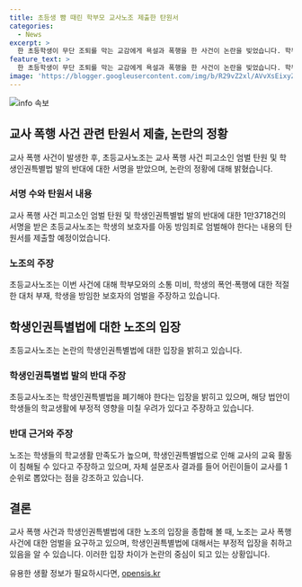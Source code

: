 ```yaml
---
title: 초등생 뺨 때린 학부모 교사노조 제출한 탄원서
categories:
  - News
excerpt: >
  한 초등학생이 무단 조퇴를 막는 교감에게 욕설과 폭행을 한 사건이 논란을 빚었습니다. 학부모는 억울함을 호소하며 경찰에 탄원서를 제출할 예정이고, 교사노조는 1만3700건의 서명을 받아 이를 지지합니다. 논란에 대한 입장을 밝힌 학부모는 영상에 담긴 상황이 일부만 방송되어 억울함을 주장했고, 교육청은 학부모를 아동 방임죄로 고발했습니다. 논란은 학생인권 특별법 발의와 관련해 논의되고 있으며, 초등교사 노조는 이에 반대 의견을 제시하며 교육 회복에 힘쓸 것을 밝혔습니다.
feature_text: >
  한 초등학생이 무단 조퇴를 막는 교감에게 욕설과 폭행을 한 사건이 논란을 빚었습니다. 학부모는 억울함을 호소하며 경찰에 탄원서를 제출할 예정이고, 교사노조는 1만3700건의 서명을 받아 이를 지지합니다. 논란에 대한 입장을 밝힌 학부모는 영상에 담긴 상황이 일부만 방송되어 억울함을 주장했고, 교육청은 학부모를 아동 방임죄로 고발했습니다. 논란은 학생인권 특별법 발의와 관련해 논의되고 있으며, 초등교사 노조는 이에 반대 의견을 제시하며 교육 회복에 힘쓸 것을 밝혔습니다.
image: 'https://blogger.googleusercontent.com/img/b/R29vZ2xl/AVvXsEixyZcFfHzMRdzZMjFBmAUKJYCLCGyLL1o632UiGVXcaFdKo_bkvkuCioo0uUKlGfBVcT3P84aROyZIXSBEx3Aw5nCQ3pTgDom1WDC4m8eifvWiAmWEEVb4x6G_l8C0QH225ldMjyaFvpxGEBGNO37VmDTDMHGhJPq73UglMfDca1-0aw/s1600/blogspot.png'
---
```


<p><img src="https://blogger.googleusercontent.com/img/b/R29vZ2xl/AVvXsEixyZcFfHzMRdzZMjFBmAUKJYCLCGyLL1o632UiGVXcaFdKo_bkvkuCioo0uUKlGfBVcT3P84aROyZIXSBEx3Aw5nCQ3pTgDom1WDC4m8eifvWiAmWEEVb4x6G_l8C0QH225ldMjyaFvpxGEBGNO37VmDTDMHGhJPq73UglMfDca1-0aw/s1600/blogspot.png" alt="info 속보" /></p>

<h2 data-ke-size="size26">교사 폭행 사건 관련 탄원서 제출, 논란의 정황</h2>

<p>교사 폭행 사건이 발생한 후, 초등교사노조는 교사 폭행 사건 피고소인 엄벌 탄원 및 학생인권특별법 발의 반대에 대한 서명을 받았으며, 논란의 정황에 대해 밝혔습니다.</p>

<h3>서명 수와 탄원서 내용</h3>

<p>교사 폭행 사건 피고소인 엄벌 탄원 및 학생인권특별법 발의 반대에 대한 1만3718건의 서명을 받은 초등교사노조는 학생의 보호자를 아동 방임죄로 엄벌해야 한다는 내용의 탄원서를 제출할 예정이었습니다.</p>

<h3>노조의 주장</h3>

<p>초등교사노조는 이번 사건에 대해 학부모와의 소통 미비, 학생의 폭언·폭행에 대한 적절한 대처 부재, 학생을 방임한 보호자의 엄벌을 주장하고 있습니다.</p>

<p data-ke-size="size16"></p>

<h2 data-ke-size="size26">학생인권특별법에 대한 노조의 입장</h2>

<p>초등교사노조는 논란의 학생인권특별법에 대한 입장을 밝히고 있습니다.</p>

<h3>학생인권특별법 발의 반대 주장</h3>

<p>초등교사노조는 학생인권특별법을 폐기해야 한다는 입장을 밝히고 있으며, 해당 법안이 학생들의 학교생활에 부정적 영향을 미칠 우려가 있다고 주장하고 있습니다.</p>

<h3>반대 근거와 주장</h3>

<p>노조는 학생들의 학교생활 만족도가 높으며, 학생인권특별법으로 인해 교사의 교육 활동이 침해될 수 있다고 주장하고 있으며, 자체 설문조사 결과를 들어 어린이들이 교사를 1순위로 뽑았다는 점을 강조하고 있습니다.</p>

<p data-ke-size="size16"></p>

<h2 data-ke-size="size26">결론</h2>

<p>교사 폭행 사건과 학생인권특별법에 대한 노조의 입장을 종합해 볼 때, 노조는 교사 폭행 사건에 대한 엄벌을 요구하고 있으며, 학생인권특별법에 대해서는 부정적 입장을 취하고 있음을 알 수 있습니다. 이러한 입장 차이가 논란의 중심이 되고 있는 상황입니다.</p>
유용한 생활 정보가 필요하시다면, <a href="https://opensis.kr" rel="dofollow">opensis.kr</a>


